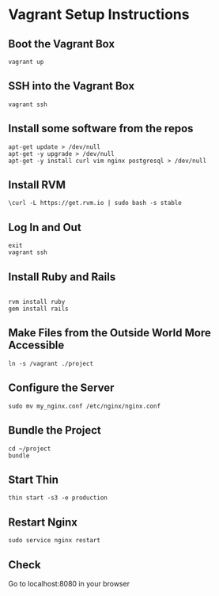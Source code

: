 Vagrant Setup Instructions
==========================

Boot the Vagrant Box
--------------------
<pre><code>vagrant up</code></pre>

SSH into the Vagrant Box
------------------------
<pre><code>vagrant ssh</code></pre>

Install some software from the repos
------------------------------------
<pre><code>apt-get update > /dev/null
apt-get -y upgrade > /dev/null
apt-get -y install curl vim nginx postgresql > /dev/null
</code></pre>

Install RVM
-----------
<pre><code>\curl -L https://get.rvm.io | sudo bash -s stable
</code></pre>

Log In and Out
--------------
<pre><code>exit
vagrant ssh
</code></pre>

Install Ruby and Rails
----------------------
<pre><code>
rvm install ruby
gem install rails
</code></pre>

Make Files from the Outside World More Accessible
-------------------------------------------------
<pre><code>ln -s /vagrant ./project
</code></pre>

Configure the Server
--------------------
<pre><code>sudo mv my_nginx.conf /etc/nginx/nginx.conf</code></pre>

Bundle the Project
------------------
<pre><code>cd ~/project
bundle
</code></pre>

Start Thin
----------
<pre><code>thin start -s3 -e production</code></pre>

Restart Nginx
-------------
<pre><code>sudo service nginx restart</code></pre>

Check
-----
Go to localhost:8080 in your browser
